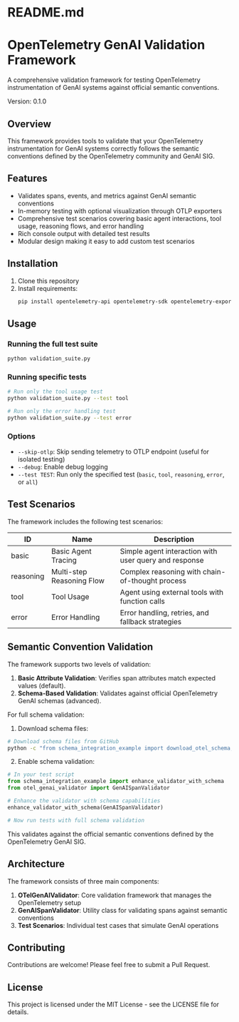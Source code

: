# README.md
# OpenTelemetry GenAI Validation Framework

A comprehensive validation framework for testing OpenTelemetry instrumentation of GenAI systems against official semantic conventions.

Version: 0.1.0

## Overview

This framework provides tools to validate that your OpenTelemetry instrumentation for GenAI systems correctly follows the semantic conventions defined by the OpenTelemetry community and GenAI SIG.

## Features

- Validates spans, events, and metrics against GenAI semantic conventions
- In-memory testing with optional visualization through OTLP exporters
- Comprehensive test scenarios covering basic agent interactions, tool usage, reasoning flows, and error handling
- Rich console output with detailed test results
- Modular design making it easy to add custom test scenarios

## Installation

1. Clone this repository
2. Install requirements:
   ```bash
   pip install opentelemetry-api opentelemetry-sdk opentelemetry-exporter-otlp-proto-grpc rich
   ```

## Usage

### Running the full test suite

```bash
python validation_suite.py
```

### Running specific tests

```bash
# Run only the tool usage test
python validation_suite.py --test tool

# Run only the error handling test
python validation_suite.py --test error
```

### Options

- `--skip-otlp`: Skip sending telemetry to OTLP endpoint (useful for isolated testing)
- `--debug`: Enable debug logging
- `--test TEST`: Run only the specified test (`basic`, `tool`, `reasoning`, `error`, or `all`)

## Test Scenarios

The framework includes the following test scenarios:

| ID | Name | Description |
|----|------|-------------|
| basic | Basic Agent Tracing | Simple agent interaction with user query and response |
| reasoning | Multi-step Reasoning Flow | Complex reasoning with chain-of-thought process |
| tool | Tool Usage | Agent using external tools with function calls |
| error | Error Handling | Error handling, retries, and fallback strategies |

## Semantic Convention Validation

The framework supports two levels of validation:

1. **Basic Attribute Validation**: Verifies span attributes match expected values (default).
2. **Schema-Based Validation**: Validates against official OpenTelemetry GenAI schemas (advanced).

For full schema validation:

1. Download schema files:
```bash
# Download schema files from GitHub
python -c "from schema_integration_example import download_otel_schema; download_otel_schema()"
```

2. Enable schema validation:
```python
# In your test script
from schema_integration_example import enhance_validator_with_schema
from otel_genai_validator import GenAISpanValidator

# Enhance the validator with schema capabilities
enhance_validator_with_schema(GenAISpanValidator)

# Now run tests with full schema validation
```

This validates against the official semantic conventions defined by the OpenTelemetry GenAI SIG.

## Architecture

The framework consists of three main components:

1. **OTelGenAIValidator**: Core validation framework that manages the OpenTelemetry setup
2. **GenAISpanValidator**: Utility class for validating spans against semantic conventions
3. **Test Scenarios**: Individual test cases that simulate GenAI operations

## Contributing

Contributions are welcome! Please feel free to submit a Pull Request.

## License

This project is licensed under the MIT License - see the LICENSE file for details.
